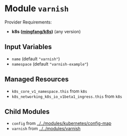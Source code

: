 
# Module `varnish`

Provider Requirements:
* **k8s ([mingfang/k8s](https://registry.terraform.io/providers/mingfang/k8s/latest))** (any version)

## Input Variables
* `name` (default `"varnish"`)
* `namespace` (default `"varnish-example"`)

## Managed Resources
* `k8s_core_v1_namespace.this` from `k8s`
* `k8s_networking_k8s_io_v1beta1_ingress.this` from `k8s`

## Child Modules
* `config` from [../../modules/kubernetes/config-map](../../modules/kubernetes/config-map)
* `varnish` from [../../modules/varnish](../../modules/varnish)

